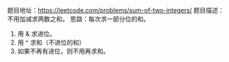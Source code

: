题目地址：https://leetcode.com/problems/sum-of-two-integers/
题目描述：不用加减求两数之和。
思路：每次求一部分位的和。
1. 用 & 求进位。
2. 用 ^ 求和（不进位的和）
3. 如果不再有进位，则不用再求和。
